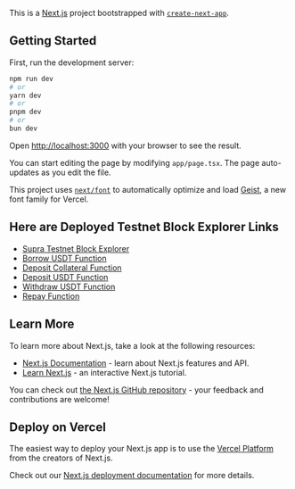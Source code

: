 This is a [Next.js](https://nextjs.org) project bootstrapped with [`create-next-app`](https://nextjs.org/docs/app/api-reference/cli/create-next-app).

## Getting Started

First, run the development server:

```bash
npm run dev
# or
yarn dev
# or
pnpm dev
# or
bun dev
```

Open [http://localhost:3000](http://localhost:3000) with your browser to see the result.

You can start editing the page by modifying `app/page.tsx`. The page auto-updates as you edit the file.

This project uses [`next/font`](https://nextjs.org/docs/app/building-your-application/optimizing/fonts) to automatically optimize and load [Geist](https://vercel.com/font), a new font family for Vercel.

## Here are Deployed Testnet Block Explorer Links 



- [Supra Testnet Block Explorer](https://testnet.suprascan.io/address/0x1202bd0151993fd3556212f9f5178fc5239f933beca6389738a5b0872eeea4b1/f?tab=addr-transaction&pageNo=1&rows=10)
- [Borrow USDT Function](https://testnet.suprascan.io/tx/0xebd5e49f0e9a7c64ef79c7cc839e7afc93f0b652e53230e40ec9388a002b1414/f?tab=tx-advance)
- [Deposit Collateral Function](https://testnet.suprascan.io/tx/0x93aba10fed2381bf21931425febfe468439914830b9340f76aea9b883e18acab/f?tab=tx-advance)
- [Deposit USDT Function](https://testnet.suprascan.io/tx/0x444465d5170e55ba74b62738548b388ec1161715127373c4b87285060e721056/f?tab=tx-advance)
- [Withdraw USDT Function](https://testnet.suprascan.io/tx/0x7c05635f14bae91faecb0213fb78cd0b4111e5e5db15aa724a25b7cf330a2396/f?tab=tx-advance)  
- [Repay Function](https://testnet.suprascan.io/tx/0xce905afd02b81e0f55cfa4424465385e33f2a0c82ceb62273bf3714561af64c2/f?tab=tx-advance)


## Learn More

To learn more about Next.js, take a look at the following resources:

- [Next.js Documentation](https://nextjs.org/docs) - learn about Next.js features and API.
- [Learn Next.js](https://nextjs.org/learn) - an interactive Next.js tutorial.

You can check out [the Next.js GitHub repository](https://github.com/vercel/next.js) - your feedback and contributions are welcome!

## Deploy on Vercel

The easiest way to deploy your Next.js app is to use the [Vercel Platform](https://vercel.com/new?utm_medium=default-template&filter=next.js&utm_source=create-next-app&utm_campaign=create-next-app-readme) from the creators of Next.js.

Check out our [Next.js deployment documentation](https://nextjs.org/docs/app/building-your-application/deploying) for more details.
